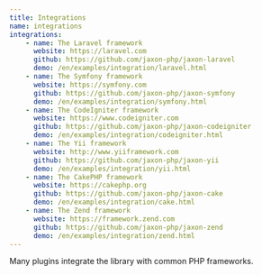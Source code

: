 ```yaml
---
title: Integrations
name: integrations
integrations:
    - name: The Laravel framework
      website: https://laravel.com
      github: https://github.com/jaxon-php/jaxon-laravel
      demo: /en/examples/integration/laravel.html
    - name: The Symfony framework
      website: https://symfony.com
      github: https://github.com/jaxon-php/jaxon-symfony
      demo: /en/examples/integration/symfony.html
    - name: The CodeIgniter framework
      website: https://www.codeigniter.com
      github: https://github.com/jaxon-php/jaxon-codeigniter
      demo: /en/examples/integration/codeigniter.html
    - name: The Yii framework
      website: http://www.yiiframework.com
      github: https://github.com/jaxon-php/jaxon-yii
      demo: /en/examples/integration/yii.html
    - name: The CakePHP framework
      website: https://cakephp.org
      github: https://github.com/jaxon-php/jaxon-cake
      demo: /en/examples/integration/cake.html
    - name: The Zend framework
      website: https://framework.zend.com
      github: https://github.com/jaxon-php/jaxon-zend
      demo: /en/examples/integration/zend.html
---
```


Many plugins integrate the library with common PHP frameworks.
